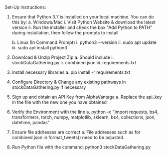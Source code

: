 Set-Up Instructions:
1. Ensure that Python 3.7 is installed on your local machine. You can do this by:
	a. Windows/Mac
		i. Visit Python Website & download the latest version
		ii. Run the installer and check the box "Add Python to PATH" during installation, then follow the prompts to install

	b. Linux (In Command Prompt)
		i. python3 --version
		ii. sudo apt update
		iii. sudo apt install python3
2. Download & Unzip Project Zip
	a. Should include
		i. stockDataGathering.py
		ii. combined.json
		iii. requirements.txt
3. Install necessary libraries
	a. pip install -r requirements.txt
4. Configure Directory & Change any existing pathways in stockDataGathering.py if necessary
5. Sign up and obtain an API Key from AlphaVantage
	a. Replace the api_key in the file with the new one you have obtained
6. Verify the Environment with the line
	a. python -c "import requests, bs4, transformers, torch, numpy, matplotlib, sklearn, bs4, collections, json, datetime, pandas"
7. Ensure file addresses are correct
	a. File addresses such as for combined.json in format_tweets() need to be adjusted.
8. Run Python file with the command: python3 stockDataGathering.py